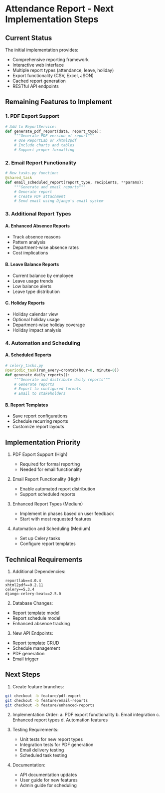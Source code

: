 # Attendance Report - Next Implementation Steps

## Current Status

The initial implementation provides:
- Comprehensive reporting framework
- Interactive web interface
- Multiple report types (attendance, leave, holiday)
- Export functionality (CSV, Excel, JSON)
- Cached report generation
- RESTful API endpoints

## Remaining Features to Implement

### 1. PDF Export Support
```python
# Add to ReportService:
def generate_pdf_report(data, report_type):
    """Generate PDF version of report"""
    # Use ReportLab or xhtml2pdf
    # Include charts and tables
    # Support proper formatting
```

### 2. Email Report Functionality
```python
# New tasks.py function:
@shared_task
def email_scheduled_report(report_type, recipients, **params):
    """Generate and email reports"""
    # Generate report
    # Create PDF attachment
    # Send email using Django's email system
```

### 3. Additional Report Types

#### A. Enhanced Absence Reports
- Track absence reasons
- Pattern analysis
- Department-wise absence rates
- Cost implications

#### B. Leave Balance Reports
- Current balance by employee
- Leave usage trends
- Low balance alerts
- Leave type distribution

#### C. Holiday Reports
- Holiday calendar view
- Optional holiday usage
- Department-wise holiday coverage
- Holiday impact analysis

### 4. Automation and Scheduling

#### A. Scheduled Reports
```python
# celery_tasks.py
@periodic_task(run_every=crontab(hour=0, minute=0))
def generate_daily_reports():
    """Generate and distribute daily reports"""
    # Generate reports
    # Export to configured formats
    # Email to stakeholders
```

#### B. Report Templates
- Save report configurations
- Schedule recurring reports
- Customize report layouts

## Implementation Priority

1. PDF Export Support (High)
   - Required for formal reporting
   - Needed for email functionality

2. Email Report Functionality (High)
   - Enable automated report distribution
   - Support scheduled reports

3. Enhanced Report Types (Medium)
   - Implement in phases based on user feedback
   - Start with most requested features

4. Automation and Scheduling (Medium)
   - Set up Celery tasks
   - Configure report templates

## Technical Requirements

1. Additional Dependencies:
```
reportlab==4.0.4
xhtml2pdf==0.2.11
celery==5.3.4
django-celery-beat==2.5.0
```

2. Database Changes:
- Report template model
- Report schedule model
- Enhanced absence tracking

3. New API Endpoints:
- Report template CRUD
- Schedule management
- PDF generation
- Email trigger

## Next Steps

1. Create feature branches:
```bash
git checkout -b feature/pdf-export
git checkout -b feature/email-reports
git checkout -b feature/enhanced-reports
```

2. Implementation Order:
   a. PDF export functionality
   b. Email integration
   c. Enhanced report types
   d. Automation features

3. Testing Requirements:
   - Unit tests for new report types
   - Integration tests for PDF generation
   - Email delivery testing
   - Scheduled task testing

4. Documentation:
   - API documentation updates
   - User guide for new features
   - Admin guide for scheduling